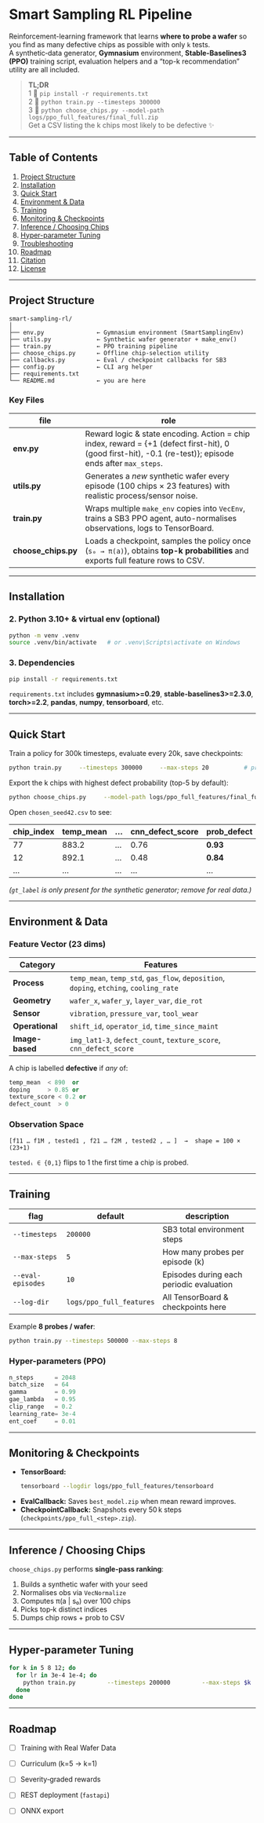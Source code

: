 # Smart Sampling RL Pipeline

Reinforcement-learning framework that learns **where to probe a wafer** so you find as many defective chips as possible with only `k` tests.  
A synthetic‐data generator, **Gymnasium** environment, **Stable-Baselines3 (PPO)** training script, evaluation helpers and a “top-k recommendation” utility are all included.

> **TL;DR**  
> 1 ️⃣ `pip install -r requirements.txt`  
> 2 ️⃣ `python train.py --timesteps 300000`  
> 3 ️⃣ `python choose_chips.py --model-path logs/ppo_full_features/final_full.zip`  
> Get a CSV listing the k chips most likely to be defective ✨

---

## Table of Contents
1. [Project Structure](#project-structure)  
2. [Installation](#installation)  
3. [Quick Start](#quick-start)  
4. [Environment & Data](#environment--data)  
5. [Training](#training)  
6. [Monitoring & Checkpoints](#monitoring--checkpoints)  
7. [Inference / Choosing Chips](#inference--choosing-chips)  
8. [Hyper-parameter Tuning](#hyper-parameter-tuning)  
9. [Troubleshooting](#troubleshooting)  
10. [Roadmap](#roadmap)  
11. [Citation](#citation)  
12. [License](#license)

---

## Project Structure
```
smart-sampling-rl/
│
├── env.py               ← Gymnasium environment (SmartSamplingEnv)
├── utils.py             ← Synthetic wafer generator + make_env()
├── train.py             ← PPO training pipeline
├── choose_chips.py      ← Offline chip-selection utility
├── callbacks.py         ← Eval / checkpoint callbacks for SB3
├── config.py            ← CLI arg helper
├── requirements.txt
└── README.md            ← you are here
```

### Key Files
| file | role |
|------|------|
| **env.py** | Reward logic & state encoding. Action = chip index, reward = {+1 (defect first-hit), 0 (good first-hit), -0.1 (re-test)}; episode ends after `max_steps`. |
| **utils.py** | Generates a *new* synthetic wafer every episode (100 chips × 23 features) with realistic process/sensor noise. |
| **train.py** | Wraps multiple `make_env` copies into `VecEnv`, trains a SB3 PPO agent, auto-normalises observations, logs to TensorBoard. |
| **choose_chips.py** | Loads a checkpoint, samples the policy once (`s₀ → π(a)`), obtains **top-k probabilities** and exports full feature rows to CSV. |

---

## Installation

### 2. Python 3.10+ & virtual env (optional)
```bash
python -m venv .venv
source .venv/bin/activate   # or .venv\Scripts\activate on Windows
```

### 3. Dependencies
```bash
pip install -r requirements.txt
```
`requirements.txt` includes **gymnasium>=0.29**, **stable-baselines3>=2.3.0**, **torch>=2.2**, **pandas**, **numpy**, **tensorboard**, etc.

---

## Quick Start

Train a policy for 300k timesteps, evaluate every 20k, save checkpoints:
```bash
python train.py     --timesteps 300000     --max-steps 20          # probes per wafer
```

Export the k chips with highest defect probability (top-5 by default):
```bash
python choose_chips.py     --model-path logs/ppo_full_features/final_full.zip     --csv-out    chosen_seed42.csv     --seed       42     --max-steps  5
```
Open `chosen_seed42.csv` to see:

| chip_index | temp_mean | … | cnn_defect_score | prob_defect | gt_label |
|------------|-----------|---|------------------|-------------|----------|
| 77 | 883.2 | … | 0.76 | **0.93** | DEFECT |
| 12 | 892.1 | … | 0.48 | **0.84** | OK |
| … | … | … | … | … | … |

*(`gt_label` is only present for the synthetic generator; remove for real data.)*

---

## Environment & Data

### Feature Vector (23 dims)
| Category | Features |
|----------|----------|
| **Process** | `temp_mean`, `temp_std`, `gas_flow`, `deposition`, `doping`, `etching`, `cooling_rate` |
| **Geometry** | `wafer_x`, `wafer_y`, `layer_var`, `die_rot` |
| **Sensor** | `vibration`, `pressure_var`, `tool_wear` |
| **Operational** | `shift_id`, `operator_id`, `time_since_maint` |
| **Image-based** | `img_lat1-3`, `defect_count`, `texture_score`, `cnn_defect_score` |

A chip is labelled **defective** if *any* of:
```python
temp_mean  < 890  or
doping     > 0.85 or
texture_score < 0.2 or
defect_count  > 0
```

### Observation Space
```
[f11 … f1M , tested1 , f21 … f2M , tested2 , … ]  →  shape = 100 × (23+1)
```
`testedᵢ ∈ {0,1}` flips to 1 the first time a chip is probed.

---

## Training

| flag | default | description |
|------|---------|-------------|
| `--timesteps` | `200000` | SB3 total environment steps |
| `--max-steps` | `5` | How many probes per episode (k) |
| `--eval-episodes` | `10` | Episodes during each periodic evaluation |
| `--log-dir` | `logs/ppo_full_features` | All TensorBoard & checkpoints here |

Example **8 probes / wafer**:
```bash
python train.py --timesteps 500000 --max-steps 8
```

### Hyper-parameters (PPO)
```python
n_steps      = 2048
batch_size   = 64
gamma        = 0.99
gae_lambda   = 0.95
clip_range   = 0.2
learning_rate= 3e-4
ent_coef     = 0.01
```

---

## Monitoring & Checkpoints

* **TensorBoard:**  
  ```bash
  tensorboard --logdir logs/ppo_full_features/tensorboard
  ```
* **EvalCallback:** Saves `best_model.zip` when mean reward improves.  
* **CheckpointCallback:** Snapshots every 50 k steps (`checkpoints/ppo_full_<step>.zip`).

---

## Inference / Choosing Chips

`choose_chips.py` performs **single-pass ranking**:

1. Builds a synthetic wafer with your seed  
2. Normalises obs via `VecNormalize`  
3. Computes π(a \| s₀) over 100 chips  
4. Picks top‑k distinct indices  
5. Dumps chip rows + prob to CSV

---

## Hyper‑parameter Tuning
```bash
for k in 5 8 12; do
  for lr in 3e-4 1e-4; do
    python train.py         --timesteps 200000         --max-steps $k         --log-dir logs/ppo_k${k}_lr${lr}
  done
done
```

---

## Roadmap
- [ ] Training with Real Wafer Data
- [ ] Curriculum (k=5 → k=1)  
- [ ] Severity‑graded rewards  
- [ ] REST deployment (`fastapi`)  
- [ ] ONNX export


